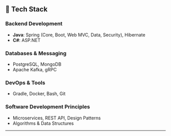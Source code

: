 

## 🚀 Tech Stack

### Backend Development  
- **Java**: Spring (Core, Boot, Web MVC, Data, Security), Hibernate  
- **C#**: ASP.NET  

### Databases & Messaging  
- PostgreSQL, MongoDB  
- Apache Kafka, gRPC  

### DevOps & Tools  
- Gradle, Docker, Bash, Git  

### Software Development Principles  
- Microservices, REST API, Design Patterns  
- Algorithms & Data Structures  

---
